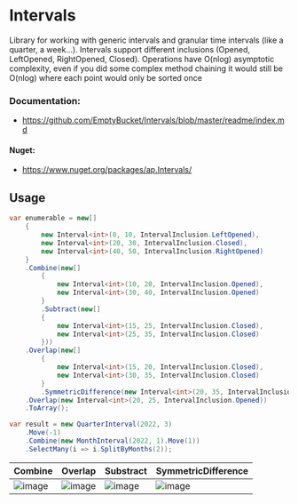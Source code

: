 # Intervals
Library for working with generic intervals and granular time intervals (like a quarter, a week...). Intervals support different inclusions (Opened, LeftOpened, RightOpened, Closed). Operations have O(nlog) asymptotic complexity, even if you did some complex method chaining it would still be O(nlog) where each point would only be sorted once
### Documentation: 
* https://github.com/EmptyBucket/Intervals/blob/master/readme/index.md
#### Nuget:
* https://www.nuget.org/packages/ap.Intervals/
## Usage
```csharp
var enumerable = new[]
    {
        new Interval<int>(0, 10, IntervalInclusion.LeftOpened),
        new Interval<int>(20, 30, IntervalInclusion.Closed),
        new Interval<int>(40, 50, IntervalInclusion.RightOpened)
    }
    .Combine(new[]
        {
            new Interval<int>(10, 20, IntervalInclusion.Opened),
            new Interval<int>(30, 40, IntervalInclusion.Opened)
        }
        .Subtract(new[]
        {
            new Interval<int>(15, 25, IntervalInclusion.Closed),
            new Interval<int>(25, 35, IntervalInclusion.Closed)
        }))
    .Overlap(new[]
        {
            new Interval<int>(15, 20, IntervalInclusion.Closed),
            new Interval<int>(30, 35, IntervalInclusion.Closed)
        }
        .SymmetricDifference(new Interval<int>(20, 35, IntervalInclusion.Opened)))
    .Overlap(new Interval<int>(20, 25, IntervalInclusion.Opened))
    .ToArray();

var result = new QuarterInterval(2022, 3)
    .Move(-1)
    .Combine(new MonthInterval(2022, 1).Move(1))
    .SelectMany(i => i.SplitByMonths(2));
```
| Combine | Overlap | Substract | SymmetricDifference |
| --- | --- | --- | --- |
| ![image](https://user-images.githubusercontent.com/8377311/170842990-f7fa9a86-93cb-4904-b0c1-d44e6402b9e8.png) | ![image](https://user-images.githubusercontent.com/8377311/170842996-4eeb830e-cb43-4403-9d0e-f3f6935c030c.png) | ![image](https://user-images.githubusercontent.com/8377311/170843001-518e926a-ff64-46cb-b88e-a12436ef43b0.png) | ![image](https://user-images.githubusercontent.com/8377311/170843011-a271a586-d46a-4dba-8648-40b91332d630.png) |
